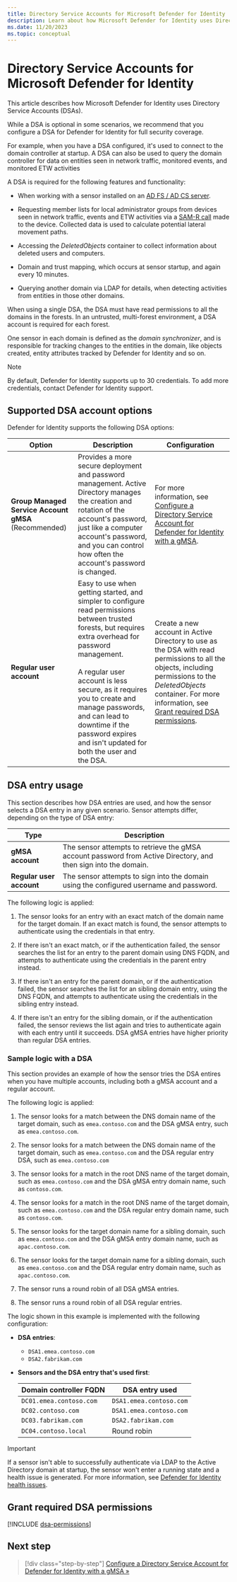 ```yaml
---
title: Directory Service Accounts for Microsoft Defender for Identity
description: Learn about how Microsoft Defender for Identity uses Directory Service accounts (DSAs).
ms.date: 11/20/2023
ms.topic: conceptual
---
```


# Directory Service Accounts for Microsoft Defender for Identity

This article describes how Microsoft Defender for Identity uses Directory Service Accounts (DSAs).

While a DSA is optional in some scenarios, we recommend that you configure a DSA for Defender for Identity for full security coverage.

For example, when you have a DSA configured, it's used to connect to the domain controller at startup. A DSA can also be used to query the domain controller for data on entities seen in network traffic, monitored events, and monitored ETW activities

A DSA is required for the following features and functionality:

- When working with a sensor installed on an [AD FS / AD CS server](active-directory-federation-services.md).

- Requesting member lists for local administrator groups from devices seen in network traffic, events and ETW activities via a [SAM-R call](remote-calls-sam.md) made to the device. Collected data is used to calculate potential lateral movement paths.

- Accessing the *DeletedObjects* container to collect information about deleted users and computers. 

- Domain and trust mapping, which occurs at sensor startup, and again every 10 minutes.

- Querying another domain via LDAP for details, when detecting activities from entities in those other domains.

When using a single DSA, the DSA must have read permissions to all the domains in the forests. In an untrusted, multi-forest environment, a DSA account is required for each forest.

One sensor in each domain is defined as the *domain synchronizer*, and is responsible for tracking changes to the entities in the domain, like objects created, entity attributes tracked by Defender for Identity and so on. 

>[!NOTE]
>By default, Defender for Identity supports up to 30 credentials. To add more credentials, contact Defender for Identity support.

## Supported DSA account options

Defender for Identity supports the following DSA options:

|Option  |Description  |Configuration  |
|---------|---------|---------|
|**Group Managed Service Account gMSA** (Recommended)     |  Provides a more secure deployment and password management. Active Directory manages the creation and rotation of the account's password, just like a computer account's password, and you can control how often the account's password is changed.       |    For more information, see [Configure a Directory Service Account for Defender for Identity with a gMSA](create-directory-service-account-gmsa.md).     |
|**Regular user account**     |   Easy to use when getting started, and simpler to configure read permissions between trusted forests, but requires extra overhead for password management. <br><br>A regular user account is less secure, as it requires you to create and manage passwords, and can lead to downtime if the password expires and isn't updated for both the user and the DSA.   |   Create a new account in Active Directory to use as the DSA with read permissions to all the objects, including permissions to the *DeletedObjects* container. For more information, see [Grant required DSA permissions](#grant-required-dsa-permissions).   |

## DSA entry usage

This section describes how DSA entries are used, and how the sensor selects a DSA entry in any given scenario. Sensor attempts differ, depending on the type of DSA entry:

|Type  |Description  |
|---------|---------|
|**gMSA account**     | The sensor attempts to retrieve the gMSA account password from Active Directory, and then sign into the domain.   |
|**Regular user account**     |   The sensor attempts to sign into the domain using the configured username and password.      |

The following logic is applied:

1. The sensor looks for an entry with an exact match of the domain name for the target domain. If an exact match is found, the sensor attempts to authenticate using the credentials in that entry.

1. If there isn't an exact match, or if the authentication failed, the sensor searches the list for an entry to the parent domain using DNS FQDN, and attempts to authenticate using the credentials in the parent entry instead.

1. If there isn't an entry for the parent domain, or if the authentication failed, the sensor searches the list for an sibling domain entry, using the DNS FQDN, and attempts to authenticate using the credentials in the sibling entry instead.

1. If there isn't an entry for the sibling domain, or if the authentication failed, the sensor reviews the list again and tries to authenticate again with each entry until it succeeds. DSA gMSA entries have higher priority than regular DSA entries.


### Sample logic with a DSA

This section provides an example of how the sensor tries the DSA entires when you have multiple accounts, including both a gMSA account and a regular account.

The following logic is applied:

1. The sensor looks for a match between the DNS domain name of the target domain, such as `emea.contoso.com` and the DSA gMSA entry, such as `emea.contoso.com`.

1. The sensor looks for a match between the DNS domain name of the target domain, such as `emea.contoso.com` and the DSA regular entry DSA, such as `emea.contoso.com`

1. The sensor looks for a match in the root DNS name of the target domain, such as `emea.contoso.com` and the DSA gMSA entry domain name, such as `contoso.com`.

1. The sensor looks for a match in the root DNS name of the target domain, such as `emea.contoso.com` and the DSA regular entry domain name, such as `contoso.com`.

1. The sensor looks for the target domain name for a sibling domain, such as `emea.contoso.com` and the DSA gMSA entry domain name, such as `apac.contoso.com`.

1. The sensor looks for the target domain name for a sibling domain, such as `emea.contoso.com` and the DSA regular entry domain name, such as `apac.contoso.com`.

1. The sensor runs a round robin of all DSA gMSA entries.

1. The sensor runs a round robin of all DSA regular entries.

The logic shown in this example is implemented with the following configuration:

- **DSA entries**:

    - `DSA1.emea.contoso.com`
    - `DSA2.fabrikam.com`

- **Sensors and the DSA entry that's used first**:

    | Domain controller FQDN | DSA entry used |
    | --------------------------- | -------------------------------- |
    | `DC01.emea.contoso.com`   | `DSA1.emea.contoso.com`            |
    | `DC02.contoso.com`        | `DSA1.emea.contoso.com` |
    | `DC03.fabrikam.com`       | `DSA2.fabrikam.com`                |
    | `DC04.contoso.local`      | Round robin                      |

>[!IMPORTANT]
>If a sensor isn't able to successfully authenticate via LDAP to the Active Directory domain at startup, the sensor won't enter a running state and a health issue is generated. For more information, see [Defender for Identity health issues](../health-alerts.md).

## Grant required DSA permissions

[!INCLUDE [dsa-permissions](../includes/dsa-permissions.md)]

## Next step

> [!div class="step-by-step"]
> [Configure a Directory Service Account for Defender for Identity with a gMSA »](create-directory-service-account-gmsa.md)